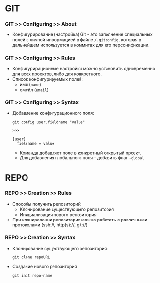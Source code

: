 # GIT

### GIT >> Configuring >> About
- Конфигурирование (настройка) Git - это заполнение специальных полей с личной информацией в файле `/.gitconfig`, которая в дальнейшем используется в коммитах для его персонификации.

### GIT >> Configuring >> Rules
- Конфигурирационные настройки можно установить одновременно для всех проектов, либо для конкретного.
- Список конфигурируемых полей:
  - имя (`name`)
  - емейл (`email`)

### GIT >> Configuring >> Syntax
- Добавление конфигурационного поля:

  ```
  git config user.fieldname "value"

  >>>

  [user]
    fielsname = value
  ```
  - Команда добавляет поле в конкретный открытый проект.
  - Для добавления глобального поля - добавить флаг `-global`




# REPO

### REPO >> Creation >> Rules
- Способы получить репозиторий:
  - Клонирование существующего репозитория
  - Инициализация нового репозитория
- При клонировании репозитория можно работать с различными протоколами (ssh://, http(s)://, git://)

### REPO >> Creation >> Syntax
- Клонирование существующего репозитория:

  ```
  git clone repoURL
  ```
- Создание нового репозитория

  ```
  git init repo-name
  ```